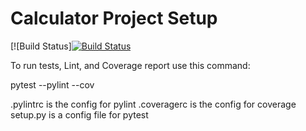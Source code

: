 # Calculator Project Setup
[![Build Status][![Build Status](https://app.travis-ci.com/MysticIS218/calc2.svg?branch=main)](https://app.travis-ci.com/MysticIS218/calc2)

To run tests, Lint, and Coverage report use this command:

pytest  --pylint --cov

.pylintrc is the config for pylint
.coveragerc is the config for coverage
setup.py is a config file for pytest
